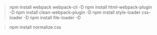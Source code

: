 

>npm install webpack webpack-cli -D
>npm install html-webpack-plugin -D
>npm install clean-webpack-plugin -D
>npm install style-loader css-loader -D
>npm install file-loader -D







>npm install normalize.css